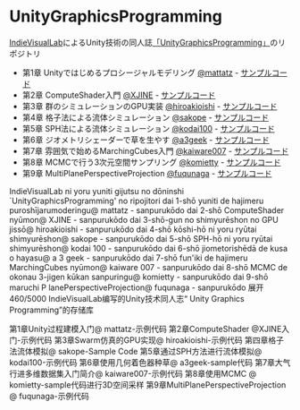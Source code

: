 UnityGraphicsProgramming
=====================

[IndieVisualLab](https://IndieVisualLab.github.io)によるUnity技術の同人誌[「UnityGraphicsProgramming」](https://indievisuallab.stores.jp/items/59edf11ac8f22c0152002588)のリポジトリ

- 第1章 Unityではじめるプロシージャルモデリング [@mattatz](https://github.com/mattatz) - [サンプルコード](https://github.com/IndieVisualLab/UnityGraphicsProgramming/tree/master/Assets/ProceduralModeling)
- 第2章 ComputeShader入門 [@XJINE](https://github.com/XJINE) - [サンプルコード](https://github.com/IndieVisualLab/UnityGraphicsProgramming/tree/master/Assets/SimpleComputeShader)
- 第3章 群のシミュレーションのGPU実装 [@hiroakioishi](https://github.com/hiroakioishi) - [サンプルコード](https://github.com/IndieVisualLab/UnityGraphicsProgramming/tree/master/Assets/BoidsSimulationOnGPU)
- 第4章 格子法による流体シミュレーション [@sakope](https://github.com/sakope) - [サンプルコード](https://github.com/IndieVisualLab/UnityGraphicsProgramming/tree/master/Assets/StableFluids)
- 第5章 SPH法による流体シミュレーション [@kodai100](https://github.com/kodai100) - [サンプルコード](https://github.com/IndieVisualLab/UnityGraphicsProgramming/tree/master/Assets/SPHFluid)
- 第6章 ジオメトリシェーダーで草を生やす [@a3geek](https://github.com/a3geek) - [サンプルコード](https://github.com/IndieVisualLab/UnityGraphicsProgramming/tree/master/Assets/SimpleGeometryShaderAndGrassShader)
- 第7章 雰囲気で始めるMarchingCubes入門 [@kaiware007](https://github.com/kaiware007) - [サンプルコード](https://github.com/IndieVisualLab/UnityGraphicsProgramming/tree/master/Assets/GPUMarchingCubes)
- 第8章 MCMCで行う3次元空間サンプリング [@komietty](https://github.com/komietty) - [サンプルコード](https://github.com/IndieVisualLab/UnityGraphicsProgramming/tree/master/Assets/MCMC3d)
- 第9章 MultiPlanePerspectiveProjection [@fuqunaga](https://github.com/fuqunaga) - [サンプルコード](https://github.com/IndieVisualLab/UnityGraphicsProgramming/tree/master/Assets/RoomProjection)


IndieVisualLab ni yoru yuniti gijutsu no dōninshi `UnityGraphicsProgramming' no ripojitori dai 1-shō yuniti de hajimeru puroshījarumoderingu@ mattatz - sanpurukōdo dai 2-shō ComputeShader nyūmon@ XJINE - sanpurukōdo dai 3-shō-gun no shimyurēshon no GPU jissō@ hiroakioishi - sanpurukōdo dai 4-shō kōshi-hō ni yoru ryūtai shimyurēshon@ sakope - sanpurukōdo dai 5-shō SPH-hō ni yoru ryūtai shimyurēshon@ kodai 100 - sanpurukōdo dai 6-shō jiometorishēdā de kusa o hayasu@ a 3 geek - sanpurukōdo dai 7-shō fun'iki de hajimeru MarchingCubes nyūmon@ kaiware 007 - sanpurukōdo dai 8-shō MCMC de okonau 3-jigen kūkan sanpuringu@ komietty - sanpurukōdo dai 9-shō maruchi P lanePerspectiveProjection@ fuqunaga - sanpurukōdo
展开
460/5000
IndieVisualLab编写的Unity技术同人志“ Unity Graphics Programming”的存储库

第1章Unity过程建模入门@ mattatz-示例代码
第2章ComputeShader @XJINE入门-示例代码
第3章Swarm仿真的GPU实现@ hiroakioishi-示例代码
第四章格子法流体模拟@ sakope-Sample Code
第5章通过SPH方法进行流体模拟@ kodai100-示例代码
第6章使用几何着色器种草@ a3geek-sample代码
第7章大气行进多维数据集入门简介@ kaiware007-示例代码
第8章使用MCMC @ komietty-sample代码进行3D空间采样
第9章MultiPlanePerspectiveProjection @ fuqunaga-示例代码
